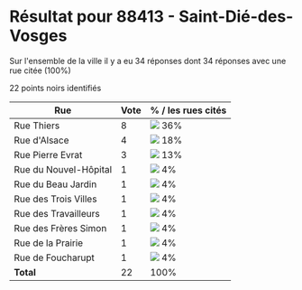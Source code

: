 # Résultat pour 88413 - Saint-Dié-des-Vosges

Sur l'ensemble de la ville il y a eu 34 réponses dont 34 réponses avec une rue citée (100%)

22 points noirs identifiés

| Rue | Vote | % / les rues cités|
|-----|------|-------------------|
| Rue Thiers | 8 | <img src="../../img/bar_36.gif" />&nbsp;36%|
| Rue d'Alsace | 4 | <img src="../../img/bar_18.gif" />&nbsp;18%|
| Rue Pierre Evrat | 3 | <img src="../../img/bar_13.gif" />&nbsp;13%|
| Rue du Nouvel-Hôpital | 1 | <img src="../../img/bar_4.gif" />&nbsp;4%|
| Rue du Beau Jardin | 1 | <img src="../../img/bar_4.gif" />&nbsp;4%|
| Rue des Trois Villes | 1 | <img src="../../img/bar_4.gif" />&nbsp;4%|
| Rue des Travailleurs | 1 | <img src="../../img/bar_4.gif" />&nbsp;4%|
| Rue des Frères Simon | 1 | <img src="../../img/bar_4.gif" />&nbsp;4%|
| Rue de la Prairie | 1 | <img src="../../img/bar_4.gif" />&nbsp;4%|
| Rue de Foucharupt | 1 | <img src="../../img/bar_4.gif" />&nbsp;4%|
| **Total** | 22 | 100%|
